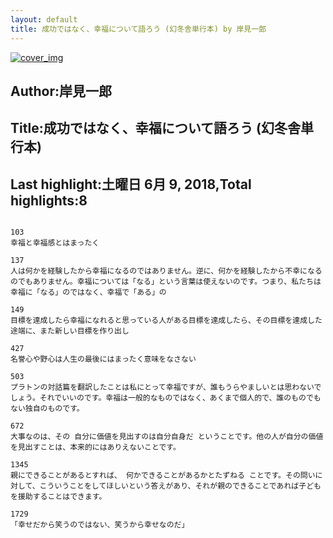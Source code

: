 ```yaml
---
layout: default
title: 成功ではなく、幸福について語ろう (幻冬舎単行本) by 岸見一郎
---
```


[![cover_img](http://images-jp.amazon.com/images/P/B07CYT2GQ8.09.MZZZZZZZ.jpg)](https://www.amazon.co.jp/dp/B07CYT2GQ8)  
## Author:岸見一郎  
## Title:成功ではなく、幸福について語ろう (幻冬舎単行本)  
## Last highlight:土曜日 6月 9, 2018,Total highlights:8  
```
  
103  
幸福と幸福感とはまったく  
  
137  
人は何かを経験したから幸福になるのではありません。逆に、何かを経験したから不幸になるのでもありません。幸福については「なる」という言葉は使えないのです。つまり、私たちは幸福に「なる」のではなく、幸福で「ある」の  
  
149  
目標を達成したら幸福になれると思っている人がある目標を達成したら、その目標を達成した途端に、また新しい目標を作り出し  
  
427  
名誉心や野心は人生の最後にはまったく意味をなさない  
  
503  
プラトンの対話篇を翻訳したことは私にとって幸福ですが、誰もうらやましいとは思わないでしょう。それでいいのです。幸福は一般的なものではなく、あくまで個人的で、誰のものでもない独自のものです。  
  
672  
大事なのは、その 自分に価値を見出すのは自分自身だ ということです。他の人が自分の価値を見出すことは、本来的にはありえないことです。  
  
1345  
親にできることがあるとすれば、 何かできることがあるかとたずねる ことです。その問いに対して、こういうことをしてほしいという答えがあり、それが親のできることであれば子どもを援助することはできます。  
  
1729  
「幸せだから笑うのではない、笑うから幸せなのだ」  
```